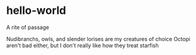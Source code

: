 # hello-world
A rite of passage 

Nudibranchs, owls, and slender lorises are my creatures of choice 
Octopi aren't bad either, but I don't really like how they treat starfish 
